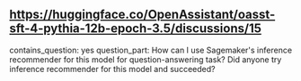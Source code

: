 ## https://huggingface.co/OpenAssistant/oasst-sft-4-pythia-12b-epoch-3.5/discussions/15

contains_question: yes
question_part: How can I use Sagemaker's inference recommender for this model for question-answering task? Did anyone try inference recommender for this model and succeeded?